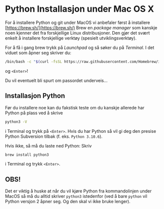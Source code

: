 # Python Installasjon under Mac OS X

For å installere Python og git under MacOS vi anbefaler først å installere [https://brew.sh/](https://brew.sh/)
Brew en _package manager_ som kanskje noen kjenner det fra forskjellige Linux distribusjoner.
Den gjør det svært enkelt å installere forskjellige verktøy (spesielt utviklingsverktøy).

For å få i gang brew trykk på _Launchpad_ og så søker du på _Terminal_.
I det viduet som åpner seg skriver du:
```bash
/bin/bash -c "$(curl -fsSL https://raw.githubusercontent.com/Homebrew/install/HEAD/install.sh)"
```
og `<Enter>`!

Du vil eventuelt bli spurt om passordet underveis...

## Installasjon Python

Før du installere noe kan du fakstisk teste om du kanskje allerede har Python på plass ved å skrive
```bash
python3 -V
```
i Terminal og trykk på `<Enter>`. Hvis du har Python så vil gi deg den presise Python Subversion tilbak (f. eks. `Python 3.10.6`). 

Hvis ikke, så må du laste ned Python:
Skriv 
```bash
brew install python3
```
i Terminal og trykk `<Enter>`. 

## OBS!

Det er viktig å huske at når du vil kjøre Python fra kommandolinjen under MacOS så må du alltid skriver `python3` istedenfor (ved å bare `python` vil Python versjon 2 åpner seg. Og den skal vi ikke bruke lenger).


